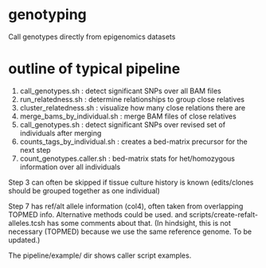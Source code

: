 # genotyping
Call genotypes directly from epigenomics datasets

# outline of typical pipeline
1) call_genotypes.sh            : detect significant SNPs over all BAM files
2) run_relatedness.sh           : determine relationships to group close relatives
3) cluster_relatedness.sh       : visualize how many close relations there are
4) merge_bams_by_individual.sh  : merge BAM files of close relatives
5) call_genotypes.sh            : detect significant SNPs over revised set of individuals after merging
6) counts_tags_by_individual.sh : creates a bed-matrix precursor for the next step
7) count_genotypes.caller.sh    : bed-matrix stats for het/homozygous information over all individuals

Step 3 can often be skipped if tissue culture history is known (edits/clones should be grouped together as one individual)

Step 7 has ref/alt allele information (col4), often taken from overlapping TOPMED info.  Alternative methods could be used.
  and scripts/create-refalt-alleles.tcsh has some comments about that.
  (In hindsight, this is not necessary (TOPMED) because we use the same reference genome.  To be updated.)

The pipeline/example/ dir shows caller script examples.

